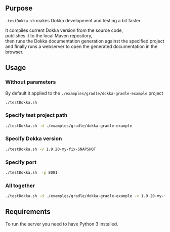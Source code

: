 ## Purpose
`.testDokka.sh` makes Dokka development and testing a bit faster

It compiles current Dokka version from the source code, \
publishes it to the local Maven repository, \
then runs the Dokka documentation generation against the specified project \
and finally runs a webserver to open the generated documentation in the browser.

## Usage

### Without parameters 
By default it applied to the `./examples/gradle/dokka-gradle-example` project

```bash
./testDokka.sh
```

### Specify test project path

```bash
./testDokka.sh -d ./examples/gradle/dokka-gradle-example
```

### Specify Dokka version

```bash
./testDokka.sh -v 1.9.20-my-fix-SNAPSHOT
```

### Specify port

```bash
./testDokka.sh  -p 8001
```

### All together

```bash
./testDokka.sh -d ./examples/gradle/dokka-gradle-example -v 1.9.20-my-fix-SNAPSHOT -p 8001
```


## Requirements
To run the server you need to have Python 3 installed.

